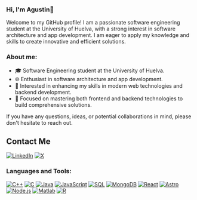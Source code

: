 ### Hi, I'm Agustin👋

Welcome to my GitHub profile! I am a passionate software engineering student at the University of Huelva, with a strong interest in software architecture and app development. I am eager to apply my knowledge and skills to create innovative and efficient solutions.

### About me:
- 🎓 Software Engineering student at the University of Huelva.
- 🌐 Enthusiast in software architecture and app development.
- 👀 Interested in enhancing my skills in modern web technologies and backend development.
- 🚀 Focused on mastering both frontend and backend technologies to build comprehensive solutions.

If you have any questions, ideas, or potential collaborations in mind, please don't hesitate to reach out.

## Contact Me
[![LinkedIn](https://img.shields.io/badge/-Agustin%20Rodriguez%20Aguilar-blue?style=flat-square&logo=Linkedin&logoColor=white&link=https://www.linkedin.com/in/agustin-rodriguez-aguilar/)](https://www.linkedin.com/in/agustin-rodriguez-aguilar/)
[![X](https://img.shields.io/badge/-CodesInfinity-1DA1F2?style=flat-square&logo=Twitter&logoColor=white&link=https://twitter.com/CodesInfinity)](https://twitter.com/CodesInfinity)

### Languages and Tools:
[![C++](https://img.shields.io/badge/-C++-00599C?style=flat&logo=c%2B%2B&logoColor=white&link=https://github.com/yourusername)](https://github.com/yourusername)
[![C](https://img.shields.io/badge/-C-A8B9CC?style=flat&logo=c&logoColor=white&link=https://github.com/yourusername)](https://github.com/yourusername)
[![Java](https://img.shields.io/badge/-Java-007396?style=flat&logo=java&logoColor=white&link=https://github.com/yourusername)](https://github.com/yourusername)
[![JavaScript](https://img.shields.io/badge/-JavaScript-F7DF1E?style=flat&logo=javascript&logoColor=white&link=https://github.com/yourusername)](https://github.com/yourusername)
[![SQL](https://img.shields.io/badge/-SQL-4479A1?style=flat&logo=sql&logoColor=white&link=https://github.com/yourusername)](https://github.com/yourusername)
[![MongoDB](https://img.shields.io/badge/-MongoDB-47A248?style=flat&logo=mongodb&logoColor=white&link=https://github.com/yourusername)](https://github.com/yourusername)
[![React](https://img.shields.io/badge/-React-61DAFB?style=flat&logo=react&logoColor=white&link=https://github.com/yourusername)](https://github.com/yourusername)
[![Astro](https://img.shields.io/badge/-Astro-FF5A03?style=flat&logo=astro&logoColor=white&link=https://github.com/yourusername)](https://github.com/yourusername)
[![Node.js](https://img.shields.io/badge/-Node.js-339933?style=flat&logo=node.js&logoColor=white&link=https://github.com/yourusername)](https://github.com/yourusername)
[![Matlab](https://img.shields.io/badge/-Matlab-0076A8?style=flat&logo=matlab&logoColor=white&link=https://github.com/yourusername)](https://github.com/yourusername)
[![R](https://img.shields.io/badge/-R-276DC3?style=flat&logo=r&logoColor=white&link=https://github.com/yourusername)](https://github.com/yourusername)

<!--
**CodesInfinity/CodesInfinity** is a ✨ _special_ ✨ repository because its `README.md` (this file) appears on your GitHub profile.

Here are some ideas to get you started:

- 🔭 I’m currently working on ...
- 🌱 I’m currently learning ...
- 👯 I’m looking to collaborate on ...
- 🤔 I’m looking for help with ...
- 💬 Ask me about ...
- 📫 How to reach me: ...
- 😄 Pronouns: ...
- ⚡ Fun fact: ...
-->
